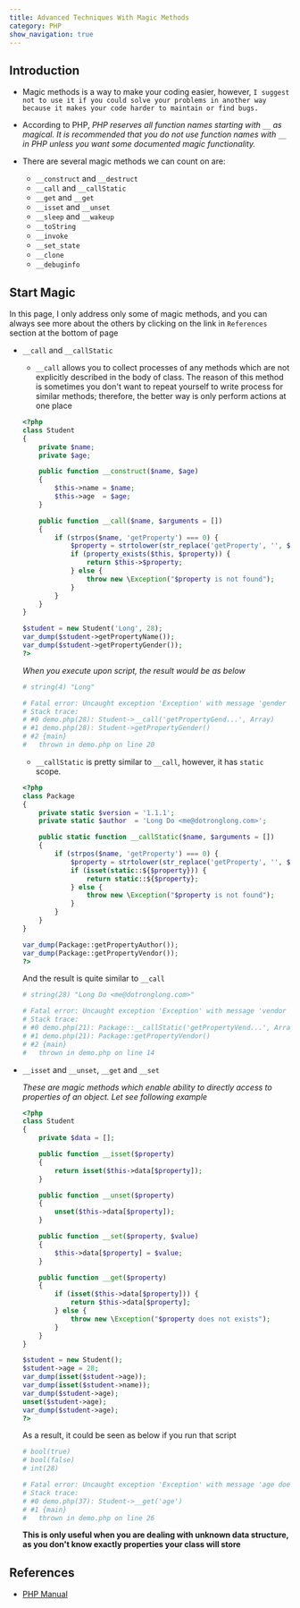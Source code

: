 ```yaml
---
title: Advanced Techniques With Magic Methods
category: PHP
show_navigation: true
---
```


## Introduction

- Magic methods is a way to make your coding easier, however, `I suggest not to use
it if you could solve your problems in another way because it makes your code harder to
maintain or find bugs.`

- According to PHP, _PHP reserves all function names starting with `__` as magical.
It is recommended that you do not use function names with `__` in PHP unless you want
some documented magic functionality._

- There are several magic methods we can count on are:
  + `__construct` and `__destruct`
  + `__call` and `__callStatic`
  + `__get` and `__get`
  + `__isset` and `__unset`
  + `__sleep` and `__wakeup`
  + `__toString`
  + `__invoke`
  + `__set_state`
  + `__clone`
  + `__debuginfo`

## Start Magic

In this page, I only address only some of magic methods, and you can always see more
about the others by clicking on the link in `References` section at the bottom of page

- `__call` and `__callStatic`
  + `__call` allows you to collect processes of any methods which are not explicitly
  described in the body of class. The reason of this method is sometimes you don't
  want to repeat yourself to write process for similar methods; therefore, the better way
  is only perform actions at one place

  ```php
  <?php
  class Student
  {
      private $name;
      private $age;

      public function __construct($name, $age)
      {
          $this->name = $name;
          $this->age  = $age;
      }

      public function __call($name, $arguments = [])
      {
          if (strpos($name, 'getProperty') === 0) {
              $property = strtolower(str_replace('getProperty', '', $name));
              if (property_exists($this, $property)) {
                  return $this->$property;
              } else {
                  throw new \Exception("$property is not found");
              }
          }
      }
  }

  $student = new Student('Long', 28);
  var_dump($student->getPropertyName());
  var_dump($student->getPropertyGender());
  ?>
  ```

  _When you execute upon script, the result would be as below_

  ```sh
  # string(4) "Long"

  # Fatal error: Uncaught exception 'Exception' with message 'gender is not found' in demo.php:20
  # Stack trace:
  # #0 demo.php(28): Student->__call('getPropertyGend...', Array)
  # #1 demo.php(28): Student->getPropertyGender()
  # #2 {main}
  #   thrown in demo.php on line 20

  ```

  + `__callStatic` is pretty similar to `__call`, however, it has `static` scope.

  ```php
  <?php
  class Package
  {
      private static $version = '1.1.1';
      private static $author  = 'Long Do <me@dotronglong.com>';

      public static function __callStatic($name, $arguments = [])
      {
          if (strpos($name, 'getProperty') === 0) {
              $property = strtolower(str_replace('getProperty', '', $name));
              if (isset(static::${$property})) {
                  return static::${$property};
              } else {
                  throw new \Exception("$property is not found");
              }
          }
      }
  }

  var_dump(Package::getPropertyAuthor());
  var_dump(Package::getPropertyVendor());
  ?>
  ```

  And the result is quite similar to `__call`

  ```sh
  # string(28) "Long Do <me@dotronglong.com>"

  # Fatal error: Uncaught exception 'Exception' with message 'vendor is not found' in demo.php:14
  # Stack trace:
  # #0 demo.php(21): Package::__callStatic('getPropertyVend...', Array)
  # #1 demo.php(21): Package::getPropertyVendor()
  # #2 {main}
  #   thrown in demo.php on line 14
  ```

- `__isset` and `__unset`, `__get` and `__set`

  _These are magic methods which enable ability to directly access to properties of an object.
  Let see following example_

  ```php
  <?php
  class Student
  {
      private $data = [];

      public function __isset($property)
      {
          return isset($this->data[$property]);
      }

      public function __unset($property)
      {
          unset($this->data[$property]);
      }

      public function __set($property, $value)
      {
          $this->data[$property] = $value;
      }

      public function __get($property)
      {
          if (isset($this->data[$property])) {
              return $this->data[$property];
          } else {
              throw new \Exception("$property does not exists");
          }
      }
  }

  $student = new Student();
  $student->age = 28;
  var_dump(isset($student->age));
  var_dump(isset($student->name));
  var_dump($student->age);
  unset($student->age);
  var_dump($student->age);
  ?>
  ```

  As a result, it could be seen as below if you run that script

  ```sh
  # bool(true)
  # bool(false)
  # int(28)

  # Fatal error: Uncaught exception 'Exception' with message 'age does not exists' in demo.php:26
  # Stack trace:
  # #0 demo.php(37): Student->__get('age')
  # #1 {main}
  #   thrown in demo.php on line 26
  ```

  **This is only useful when you are dealing with unknown data structure, as you don't know
  exactly properties your class will store**
  
## References

- [PHP Manual](http://php.net/manual/en/language.oop5.magic.php)  
